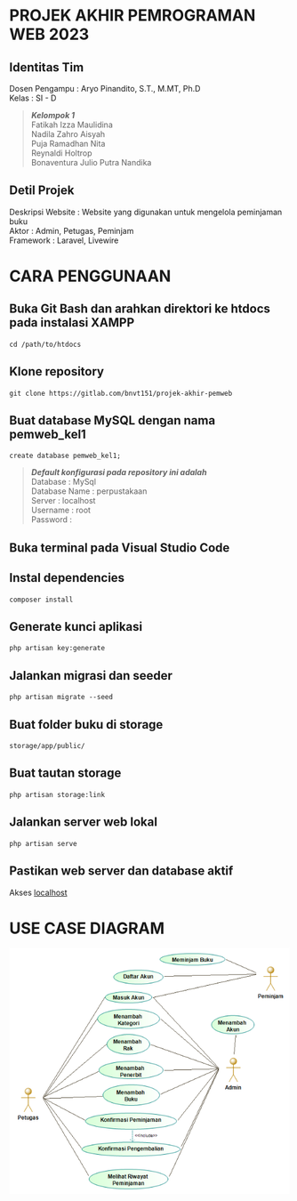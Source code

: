 # PROJEK AKHIR PEMROGRAMAN WEB 2023
## Identitas Tim
Dosen Pengampu : Aryo Pinandito, S.T., M.MT, Ph.D<br />
Kelas : SI - D<br />
>***Kelompok 1***<br />
Fatikah Izza Maulidina<br />
Nadila Zahro Aisyah<br />
Puja Ramadhan Nita<br />
Reynaldi Holtrop<br />
Bonaventura Julio Putra Nandika<br />
## Detil Projek
Deskripsi Website : Website yang digunakan untuk mengelola peminjaman buku<br />
Aktor : Admin, Petugas, Peminjam<br />
Framework : Laravel, Livewire<br />

# CARA PENGGUNAAN
## Buka Git Bash dan arahkan direktori ke htdocs pada instalasi XAMPP
```
cd /path/to/htdocs
```

## Klone repository
```
git clone https://gitlab.com/bnvt151/projek-akhir-pemweb
```

## Buat database MySQL dengan nama pemweb_kel1
```
create database pemweb_kel1;
```
>***Default konfigurasi pada repository ini adalah***<br />
Database : MySql<br />
Database Name : perpustakaan<br />
Server : localhost<br />
Username : root<br />
Password :<br />

## Buka terminal pada Visual Studio Code

## Instal dependencies
```
composer install
```

## Generate kunci aplikasi
```
php artisan key:generate
```

## Jalankan migrasi dan seeder
```
php artisan migrate --seed
```

## Buat folder buku di storage
```
storage/app/public/
```

## Buat tautan storage
```
php artisan storage:link
```

## Jalankan server web lokal
```
php artisan serve
```

## Pastikan web server dan database aktif
Akses [localhost](http://127.0.0.1:8000)

# USE CASE DIAGRAM
![Use Case](use_case.png)
